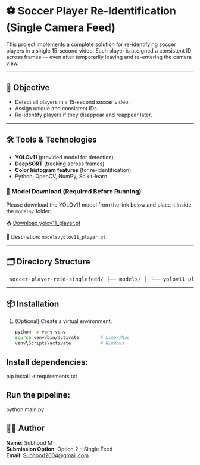 # ⚽ Soccer Player Re-Identification (Single Camera Feed)

This project implements a complete solution for re-identifying soccer players in a single 15-second video. Each player is assigned a consistent ID across frames — even after temporarily leaving and re-entering the camera view.

---

## 🎯 Objective

- Detect all players in a 15-second soccer video.
- Assign unique and consistent IDs.
- Re-identify players if they disappear and reappear later.

---

## 🛠️ Tools & Technologies

- **YOLOv11** (provided model for detection)
- **DeepSORT** (tracking across frames)
- **Color histogram features** (for re-identification)
- Python, OpenCV, NumPy, Scikit-learn

### 🔗 Model Download (Required Before Running)

Please download the YOLOv11 model from the link below and place it inside the `models/` folder:

📥 [Download yolov11_player.pt](https://drive.google.com/file/d/1-5fOSHOSB9UXyP_enOoZNAMScrePVcMD/view)

📁 Destination: `models/yolov11_player.pt`

---

## 🗂️ Directory Structure

<pre> soccer-player-reid-singlefeed/ ├── models/ │ └── yolov11_player.pt ← ⬇️ Download manually & place here ├── videos/ │ └── 15sec_input_720p.mp4 ├── outputs/ │ ├── output_20250625_220045.mp4 │ └── log_20250625_220045.csv ├── src/ │ ├── detect.py │ ├── reid.py │ ├── track.py │ └── utils.py ├── main.py ├── requirements.txt ├── report.pdf ├── README.md └── .gitignore </pre>

---

## 📦 Installation

1. (Optional) Create a virtual environment:
   ```bash
   python -m venv venv
   source venv/bin/activate        # Linux/Mac
   venv\Scripts\activate           # Windows

## Install dependencies:
pip install -r requirements.txt

## Run the pipeline:
python main.py

## 👨‍💻 Author

**Name**: Subhood M  
**Submission Option**: Option 2 – Single Feed  
**Email**: Subhood2004@gmail.com
